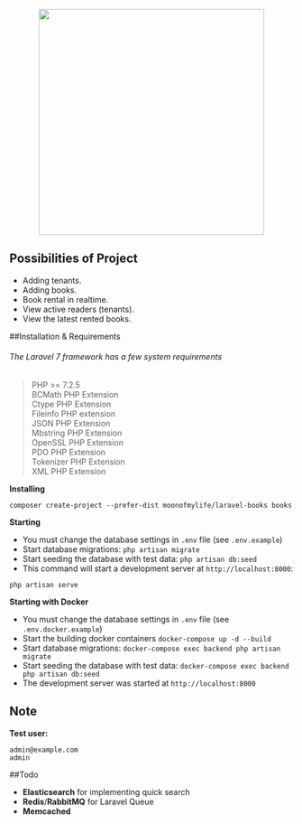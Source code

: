 <p align="center"><img src="https://i.ibb.co/fr2DPvP/laravel-books-logo-1.png" width="400"></p>

## Possibilities of Project

- Adding tenants.
- Adding books.
- Book rental in realtime.
- View active readers (tenants).
- View the latest rented books.

##Installation & Requirements

###### The Laravel 7 framework has a few system requirements ######
> PHP >= 7.2.5  
> BCMath PHP Extension  
> Ctype PHP Extension  
> Fileinfo PHP extension  
> JSON PHP Extension  
> Mbstring PHP Extension  
> OpenSSL PHP Extension  
> PDO PHP Extension  
> Tokenizer PHP Extension  
> XML PHP Extension  

**Installing**
```
composer create-project --prefer-dist moonofmylife/laravel-books books
```

**Starting**
- You must change the database settings in ```.env``` file (see ```.env.example```)
- Start database migrations: ```php artisan migrate```
- Start seeding the database with test data: ```php artisan db:seed```
- This command will start a development server at ```http://localhost:8000```:
```$xslt
php artisan serve
```


**Starting with Docker**

- You must change the database settings in ```.env``` file (see ```.env.docker.example```)
- Start the building docker containers ```docker-compose up -d --build```
- Start database migrations: ```docker-compose exec backend php artisan migrate```
- Start seeding the database with test data: ```docker-compose exec backend php artisan db:seed```
- The development server was started at ```http://localhost:8000```

## Note
**Test user:**
```
admin@example.com
admin
```

##Todo
- **Elasticsearch** for implementing quick search
- **Redis**/**RabbitMQ** for Laravel Queue
- **Memcached**
